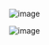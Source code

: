 ![image](https://github.com/user-attachments/assets/3153eb07-6197-49d4-b44d-963b1ea33813)

![image](https://github.com/user-attachments/assets/d56d352c-2b12-4d15-8df2-e71f408a653d)
